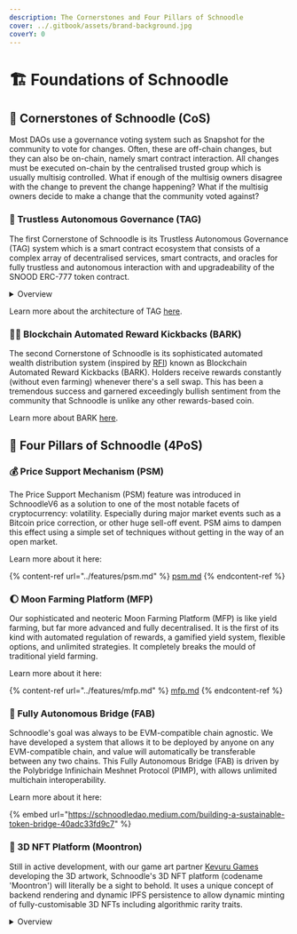```yaml
---
description: The Cornerstones and Four Pillars of Schnoodle
cover: ../.gitbook/assets/brand-background.jpg
coverY: 0
---
```


# 🏗 Foundations of Schnoodle

## 🗿 Cornerstones of Schnoodle (CoS)

Most DAOs use a governance voting system such as Snapshot for the community to vote for changes. Often, these are off-chain changes, but they can also be on-chain, namely smart contract interaction. All changes must be executed on-chain by the centralised trusted group which is usually multisig controlled. What if enough of the multisig owners disagree with the change to prevent the change happening? What if the multisig owners decide to make a change that the community voted against?

### 🔏 Trustless Autonomous Governance (TAG)

The first Cornerstone of Schnoodle is its Trustless Autonomous Governance (TAG) system which is a smart contract ecosystem that consists of a complex array of decentralised services, smart contracts, and oracles for fully trustless and autonomous interaction with and upgradeability of the SNOOD ERC-777 token contract.

<details>

<summary>Overview</summary>

Schnoodle solves the multisig problem by fully automating the execution of gasless (zero cost) off-chain votes via an on-chain oracle that uses simple economic game theory to execute the change. After the vote takes place off-chain (using [Snapshot](https://snapshot.org/#/schnoodle.eth)), an escalation game-based oracle ([Reality.eth](https://realit.io)) then accepts a bond from a member of the community to confirm the outcome of the vote. If their interpretation of the vote aligns with the actual vote, then after 24 hours, the vote will be finalised. If it does not, then someone else can double the bond and state a different interpretation of the vote. And so on and so forth. The bond is returned to those who stated the outcome of the vote correctly. In practice, if the off-chain vote is 'Yes' for example, the first person to set the bond will generally also interpret it as 'Yes' and the vote will be finalised on this basis. It's unusual for this not to happen for standard changes that the majority of people vote for, but this is a safeguard to ensure the integrity of the off-chain voting system when executing it automatically on-chain.

Finally, after a 24-hour cool-off period, the change may be executed by anyone.

The [Zodiac](https://gnosis.github.io/zodiac/) Reality Module by [Gnosis Guild](https://www.gnosisguild.org/) integrates Snapshot and Reality.eth. This decentralised process epitomises the Holy Grail of blockchain, something no blockchain project has ever truly achieved.

</details>

Learn more about the architecture of TAG [here](architecture.md#trustless-autonomous-governance).

### 🐕‍🦺 Blockchain Automated Reward Kickbacks (BARK)

The second Cornerstone of Schnoodle is its sophisticated automated wealth distribution system (inspired by [RFI](https://reflect.finance/)) known as Blockchain Automated Reward Kickbacks (BARK). Holders receive rewards constantly (without even farming) whenever there's a sell swap. This has been a tremendous success and garnered exceedingly bullish sentiment from the community that Schnoodle is unlike any other rewards-based coin.

Learn more about BARK [here](architecture.md#bark-algorithm).

## 🏦 Four Pillars of Schnoodle (4PoS)

### 💰 Price Support Mechanism (PSM)

The Price Support Mechanism (PSM) feature was introduced in SchnoodleV6 as a solution to one of the most notable facets of cryptocurrency: volatility. Especially during major market events such as a Bitcoin price correction, or other huge sell-off event. PSM aims to dampen this effect using a simple set of techniques without getting in the way of an open market.

Learn more about it here:

{% content-ref url="../features/psm.md" %}
[psm.md](../features/psm.md)
{% endcontent-ref %}

### 🌔 Moon Farming Platform (MFP)

Our sophisticated and neoteric Moon Farming Platform (MFP) is like yield farming, but far more advanced and fully decentralised. It is the first of its kind with automated regulation of rewards, a gamified yield system, flexible options, and unlimited strategies. It completely breaks the mould of traditional yield farming.

Learn more about it here:

{% content-ref url="../features/mfp.md" %}
[mfp.md](../features/mfp.md)
{% endcontent-ref %}

### 🌉 Fully Autonomous Bridge (FAB)

Schnoodle's goal was always to be EVM-compatible chain agnostic. We have developed a system that allows it to be deployed by anyone on any EVM-compatible chain, and value will automatically be transferable between any two chains. This Fully Autonomous Bridge (FAB) is driven by the Polybridge Infinichain Meshnet Protocol (PIMP), with allows unlimited multichain interoperability.

Learn more about it here:

{% embed url="https://schnoodledao.medium.com/building-a-sustainable-token-bridge-40adc33fd9c7" %}

### 👾 3D NFT Platform (Moontron)

Still in active development, with our game art partner [Kevuru Games](https://kevurugames.com/) developing the 3D artwork, Schnoodle's 3D NFT platform (codename 'Moontron') will literally be a sight to behold. It uses a unique concept of backend rendering and dynamic IPFS persistence to allow dynamic minting of fully-customisable 3D NFTs including algorithmic rarity traits.

<details>

<summary>Overview</summary>

All existing NFT platforms typically require a centralised group of people to mint NFTs. This means there will always be a limited number of them. Rarity traits will be implied during the minting of these NFTs as they will be apportioned manually at that time. However, this also means the NFTs are not scalable. For example, an NFT with 10,000 minted tokens doesn't scale well to a million people. Sure, the tokens themselves are rare, and the tokens' value will change depending on demand. But why not allow more to be minted while maintaining the distribution of rarity traits, and allow the value to depend on those rarity traits rather than a hard limit on the number of tokens? Of course, the NFT smart contract could allow the centralised group to mint more, but that then creates a dangerous precedent whereby tokens could be minted with the rarest traits, and then they profit from them.

Schnoodle's unique system allows tokens to be minted directly to a user's account at the time they pay for it. Moreover, they may customise it how they wish within the boundaries of the rarity traits. For example, they may choose to favour one rarity trait more than another, then the algorithm will favour that trait when randomly configuring the traits. The algorithm will also ensure the distribution of rarity traits stays within defined boundaries.

</details>
